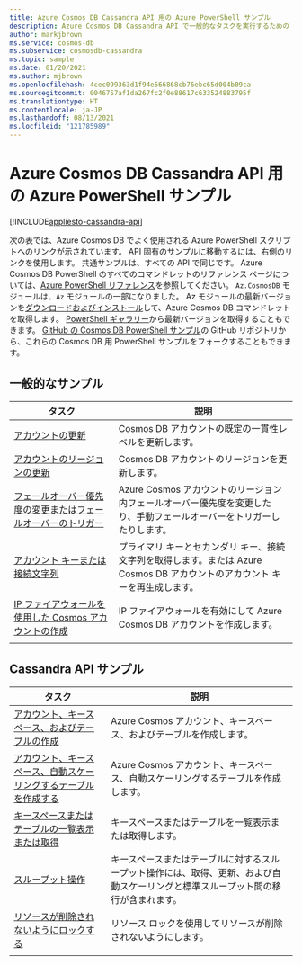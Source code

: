 ```yaml
---
title: Azure Cosmos DB Cassandra API 用の Azure PowerShell サンプル
description: Azure Cosmos DB Cassandra API で一般的なタスクを実行するための Azure PowerShell サンプルを入手します
author: markjbrown
ms.service: cosmos-db
ms.subservice: cosmosdb-cassandra
ms.topic: sample
ms.date: 01/20/2021
ms.author: mjbrown
ms.openlocfilehash: 4cec099363d1f94e566868cb76ebc65d004b09ca
ms.sourcegitcommit: 0046757af1da267fc2f0e88617c633524883795f
ms.translationtype: HT
ms.contentlocale: ja-JP
ms.lasthandoff: 08/13/2021
ms.locfileid: "121785989"
---
```

# <a name="azure-powershell-samples-for-azure-cosmos-db-cassandra-api"></a>Azure Cosmos DB Cassandra API 用の Azure PowerShell サンプル
[!INCLUDE[appliesto-cassandra-api](../includes/appliesto-cassandra-api.md)]

次の表では、Azure Cosmos DB でよく使用される Azure PowerShell スクリプトへのリンクが示されています。 API 固有のサンプルに移動するには、右側のリンクを使用します。 共通サンプルは、すべての API で同じです。 Azure Cosmos DB PowerShell のすべてのコマンドレットのリファレンス ページについては、[Azure PowerShell リファレンス](/powershell/module/az.cosmosdb)を参照してください。 `Az.CosmosDB` モジュールは、`Az` モジュールの一部になりました。 Az モジュールの最新バージョンを[ダウンロードおよびインストール](/powershell/azure/install-az-ps)して、Azure Cosmos DB コマンドレットを取得します。 [PowerShell ギャラリー](https://www.powershellgallery.com/packages/Az/5.4.0)から最新バージョンを取得することもできます。 [GitHub の Cosmos DB PowerShell サンプル](https://github.com/Azure/azure-docs-powershell-samples/tree/master/cosmosdb)の GitHub リポジトリから、これらの Cosmos DB 用 PowerShell サンプルをフォークすることもできます。

## <a name="common-samples"></a>一般的なサンプル

|タスク | 説明 |
|---|---|
|[アカウントの更新](../scripts/powershell/common/account-update.md?toc=%2fpowershell%2fmodule%2ftoc.json)| Cosmos DB アカウントの既定の一貫性レベルを更新します。 |
|[アカウントのリージョンの更新](../scripts/powershell/common/update-region.md?toc=%2fpowershell%2fmodule%2ftoc.json)| Cosmos DB アカウントのリージョンを更新します。 |
|[フェールオーバー優先度の変更またはフェールオーバーのトリガー](../scripts/powershell/common/failover-priority-update.md?toc=%2fpowershell%2fmodule%2ftoc.json)| Azure Cosmos アカウントのリージョン内フェールオーバー優先度を変更したり、手動フェールオーバーをトリガーしたりします。 |
|[アカウント キーまたは接続文字列](../scripts/powershell/common/keys-connection-strings.md?toc=%2fpowershell%2fmodule%2ftoc.json)| プライマリ キーとセカンダリ キー、接続文字列を取得します。または Azure Cosmos DB アカウントのアカウント キーを再生成します。 |
|[IP ファイアウォールを使用した Cosmos アカウントの作成](../scripts/powershell/common/firewall-create.md?toc=%2fpowershell%2fmodule%2ftoc.json)| IP ファイアウォールを有効にして Azure Cosmos DB アカウントを作成します。 |
|||

## <a name="cassandra-api-samples"></a>Cassandra API サンプル

|タスク | 説明 |
|---|---|
|[アカウント、キースペース、およびテーブルの作成](../scripts/powershell/cassandra/create.md?toc=%2fpowershell%2fmodule%2ftoc.json)| Azure Cosmos アカウント、キースペース、およびテーブルを作成します。 |
|[アカウント、キースペース、自動スケーリングするテーブルを作成する](../scripts/powershell/cassandra/autoscale.md?toc=%2fpowershell%2fmodule%2ftoc.json)| Azure Cosmos アカウント、キースペース、自動スケーリングするテーブルを作成します。 |
|[キースペースまたはテーブルの一覧表示または取得](../scripts/powershell/cassandra/list-get.md?toc=%2fpowershell%2fmodule%2ftoc.json)| キースペースまたはテーブルを一覧表示または取得します。 |
|[スループット操作](../scripts/powershell/cassandra/throughput.md?toc=%2fpowershell%2fmodule%2ftoc.json)| キースペースまたはテーブルに対するスループット操作には、取得、更新、および自動スケーリングと標準スループット間の移行が含まれます。 |
|[リソースが削除されないようにロックする](../scripts/powershell/cassandra/lock.md?toc=%2fpowershell%2fmodule%2ftoc.json)| リソース ロックを使用してリソースが削除されないようにします。 |
|||
